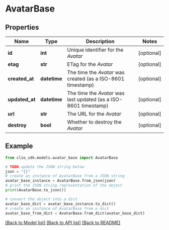 # AvatarBase


## Properties

Name | Type | Description | Notes
------------ | ------------- | ------------- | -------------
**id** | **int** | Unique identifier for the *Avatar* | [optional] 
**etag** | **str** | ETag for the *Avatar* | [optional] 
**created_at** | **datetime** | The time the *Avatar* was created (as a ISO-8601 timestamp) | [optional] 
**updated_at** | **datetime** | The time the *Avatar* was last updated (as a ISO-8601 timestamp) | [optional] 
**url** | **str** | The URL for the *Avatar* | [optional] 
**destroy** | **bool** | Whether to destroy the *Avatar* | [optional] 

## Example

```python
from clio_sdk.models.avatar_base import AvatarBase

# TODO update the JSON string below
json = "{}"
# create an instance of AvatarBase from a JSON string
avatar_base_instance = AvatarBase.from_json(json)
# print the JSON string representation of the object
print(AvatarBase.to_json())

# convert the object into a dict
avatar_base_dict = avatar_base_instance.to_dict()
# create an instance of AvatarBase from a dict
avatar_base_from_dict = AvatarBase.from_dict(avatar_base_dict)
```
[[Back to Model list]](../README.md#documentation-for-models) [[Back to API list]](../README.md#documentation-for-api-endpoints) [[Back to README]](../README.md)


